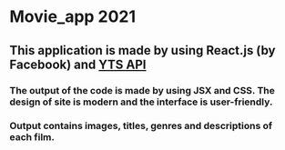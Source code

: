 # Movie_app 2021

## This application is made by using React.js (by Facebook) and [YTS API](https://yts.mx)

### The output of the code is made by using JSX and CSS. The design of site is modern and the interface is user-friendly.

### Output contains images, titles, genres and descriptions of each film.
